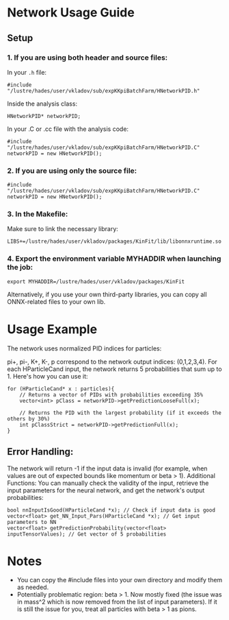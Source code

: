 # Network Usage Guide

## Setup

### 1. If you are using both header and source files:

In your `.h` file:
```
#include "/lustre/hades/user/vkladov/sub/expKKpiBatchFarm/HNetworkPID.h"
```
Inside the analysis class:
```
HNetworkPID* networkPID;
```
In your .C or .cc file with the analysis code:
```
#include "/lustre/hades/user/vkladov/sub/expKKpiBatchFarm/HNetworkPID.C"
networkPID = new HNetworkPID();
```
### 2. If you are using only the source file:
```
#include "/lustre/hades/user/vkladov/sub/expKKpiBatchFarm/HNetworkPID.C"
networkPID = new HNetworkPID();
```
### 3. In the Makefile:
Make sure to link the necessary library:
```
LIBS+=/lustre/hades/user/vkladov/packages/KinFit/lib/libonnxruntime.so
```
### 4. Export the environment variable MYHADDIR when launching the job:
```
export MYHADDIR=/lustre/hades/user/vkladov/packages/KinFit
```
Alternatively, if you use your own third-party libraries, you can copy all ONNX-related files to your own lib.

# Usage Example
The network uses normalized PID indices for particles:

pi+, pi-, K+, K-, p correspond to the network output indices: (0,1,2,3,4).
For each HParticleCand input, the network returns 5 probabilities that sum up to 1. Here's how you can use it:

```
for (HParticleCand* x : particles){
    // Returns a vector of PIDs with probabilities exceeding 35%
    vector<int> pClass = networkPID->getPredictionLooseFull(x);    

    // Returns the PID with the largest probability (if it exceeds the others by 30%)
    int pClassStrict = networkPID->getPredictionFull(x); 
}
```
## Error Handling:
The network will return -1 if the input data is invalid (for example, when values are out of expected bounds like momentum or beta > 1).
Additional Functions:
You can manually check the validity of the input, retrieve the input parameters for the neural network, and get the network's output probabilities:

```
bool nnInputIsGood(HParticleCand *x); // Check if input data is good
vector<float> get_NN_Input_Pars(HParticleCand *x); // Get input parameters to NN
vector<float> getPredictionProbability(vector<float> inputTensorValues); // Get vector of 5 probabilities
```

# Notes
* You can copy the #include files into your own directory and modify them as needed.
* Potentially problematic region: beta > 1. Now mostly fixed (the issue was in mass^2 which is now removed from the list of input parameters). If it is still the issue for you, treat all particles with beta > 1 as pions.

